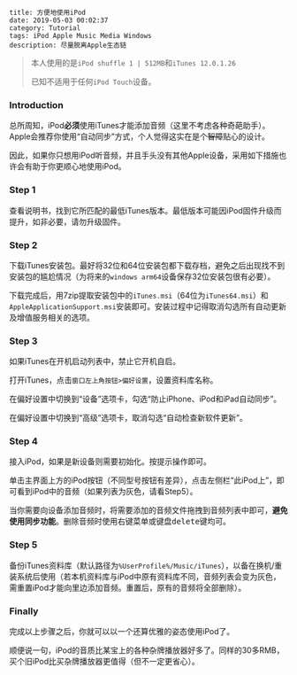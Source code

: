 ```
title: 方便地使用iPod
date: 2019-05-03 00:02:37
category: Tutorial
tags: iPod Apple Music Media Windows
description: 尽量脱离Apple生态链
```

> 本人使用的是`iPod shuffle 1 | 512MB`和`iTunes 12.0.1.26`
>
> 已知不适用于任何`iPod Touch`设备。

### Introduction

总所周知，iPod**必须**使用iTunes才能添加音频（这里不考虑各种奇葩助手）。Apple会推荐你使用“自动同步”方式，个人觉得这实在是个<del>智障</del>贴心的设计。

因此，如果你只想用iPod听音频，并且手头没有其他Apple设备，采用如下措施也许会有助于你更顺心地使用iPod。

### Step 1

查看说明书，找到它所匹配的最低iTunes版本。最低版本可能因iPod固件升级而提升，如非必要，请勿升级固件。

### Step 2

下载iTunes安装包。最好将32位和64位安装包都下载存档，避免之后出现找不到安装包的尴尬情况（为将来的`windows arm64`设备保存32位安装包很有必要）。

下载完成后，用7zip提取安装包中的`iTunes.msi`（64位为`iTunes64.msi`）和`AppleApplicationSupport.msi`安装即可。安装过程中记得取消勾选所有自动更新及增值服务相关的选项。

### Step 3

如果iTunes在开机启动列表中，禁止它开机自启。

打开iTunes，点击`窗口左上角按钮>偏好设置`，设置资料库名称。

在偏好设置中切换到“设备”选项卡，勾选“防止iPhone、iPod和iPad自动同步”。

在偏好设置中切换到“高级”选项卡，取消勾选“自动检查新软件更新”。

### Step 4

接入iPod，如果是新设备则需要初始化。按提示操作即可。

单击主界面上方的iPod按钮（不同型号按钮有差异），点击左侧栏“此iPod上”，即可看到iPod中的音频（如果列表为灰色，请看Step5）。

当你需要向设备添加音频时，将需要添加的音频文件拖拽到音频列表中即可，**避免使用同步功能**。删除音频时使用右键菜单或键盘<kbd>delete</kbd>键均可。

### Step 5

备份iTunes资料库（默认路径为`%UserProfile%/Music/iTunes`），以备在换机/重装系统后使用（若本机资料库与iPod中原有资料库不同，音频列表会变为灰色，需重置iPod才能向里边添加音频。重置后，原有的音频将全部删除）。

### Finally

完成以上步骤之后，你就可以以一个还算优雅的姿态使用iPod了。

顺便说一句，iPod的音质比某宝上的各种杂牌播放器好多了。同样的30多RMB，买个旧iPod比买杂牌播放器更值得（但不一定更省心）。
